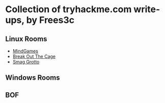 # Collection of tryhackme.com write-ups, by Frees3c

## Linux Rooms

* [MindGames](Mindgames/)
* [Break Out The Cage](Break-out-of-the-Cage)
* [Smag Grotto](SmagGrotto)
## Windows Rooms

## BOF
